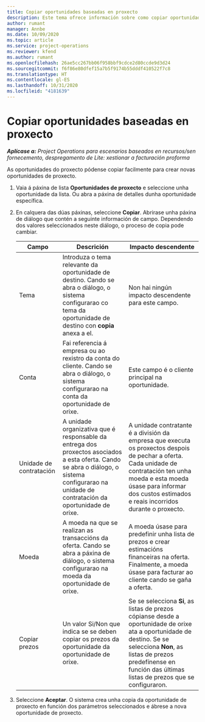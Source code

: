 ```yaml
---
title: Copiar oportunidades baseadas en proxecto
description: Este tema ofrece información sobre como copiar oportunidades baseadas en proxecto en Project Operations.
author: rumant
manager: Annbe
ms.date: 10/09/2020
ms.topic: article
ms.service: project-operations
ms.reviewer: kfend
ms.author: rumant
ms.openlocfilehash: 26ae5cc267bb06f958bbf9cdce2d80ccde9d3d24
ms.sourcegitcommit: f6f86e80dfef15a7b5f9174b55dddf410522f7c8
ms.translationtype: HT
ms.contentlocale: gl-ES
ms.lasthandoff: 10/31/2020
ms.locfileid: "4181639"
---
```

# <a name="copy-project-based-opportunities"></a>Copiar oportunidades baseadas en proxecto

_**Aplícase a:** Project Operations para escenarios baseados en recursos/sen fornecemento, despregamento de Lite: xestionar a facturación proforma_


As oportunidades do proxecto pódense copiar facilmente para crear novas oportunidades de proxecto. 

1. Vaia á páxina de lista **Oportunidades de proxecto** e seleccione unha oportunidade da lista. Ou abra a páxina de detalles dunha oportunidade específica. 
2. En calquera das dúas páxinas, seleccione **Copiar**. Abrirase unha páxina de diálogo que contén a seguinte información de campo. Dependendo dos valores seleccionados neste diálogo, o proceso de copia pode cambiar.

    | **Campo** | **Descrición** | **Impacto descendente** |
    | --- | --- | --- |
    | Tema | Introduza o tema relevante da oportunidade de destino. Cando se abra o diálogo, o sistema configurarao co tema da oportunidade de destino con **copia** anexa a el. | Non hai ningún impacto descendente para este campo. |
    | Conta | Fai referencia á empresa ou ao rexistro da conta do cliente. Cando se abra o diálogo, o sistema configurarao na conta da oportunidade de orixe. | Este campo é o cliente principal na oportunidade. |
    | Unidade de contratación | A unidade organizativa que é responsable da entrega dos proxectos asociados a esta oferta. Cando se abra o diálogo, o sistema configurarao na unidade de contratación da oportunidade de orixe. | A unidade contratante é a división da empresa que executa os proxectos despois de pechar a oferta. Cada unidade de contratación ten unha moeda e esta moeda úsase para informar dos custos estimados e reais incorridos durante o proxecto. |
    | Moeda | A moeda na que se realizan as transaccións da oferta. Cando se abra a páxina de diálogo, o sistema configurarao na moeda da oportunidade de orixe. | A moeda úsase para predefinir unha lista de prezos e crear estimacións financeiras na oferta. Finalmente, a moeda úsase para facturar ao cliente cando se gaña a oferta. |
    | Copiar prezos | Un valor Si/Non que indica se se deben copiar os prezos da oportunidade da oportunidade de orixe. | Se se selecciona **Si**, as listas de prezos cópianse desde a oportunidade de orixe ata a oportunidade de destino. Se se selecciona **Non**, as listas de prezos predefínense en función das últimas listas de prezos que se configuraron. |

3. Seleccione **Aceptar**. O sistema crea unha copia da oportunidade de proxecto en función dos parámetros seleccionados e ábrese a nova oportunidade de proxecto.
